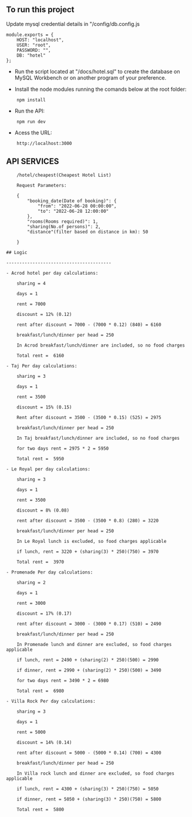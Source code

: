 
## To run this project

Update mysql credential details in "/config/db.config.js

    module.exports = {
        HOST: "localhost",
        USER: "root",
        PASSWORD: "",
        DB: "hotel"
    };

- Run the script located at "/docs/hotel.sql" to create the database on MySQL Workbench or on another program of your preference.

- Install the node modules running the comands below at the root folder:

```batch
    npm install
```

- Run the API:

```batch
    npm run dev
```

- Acess the URL:

```batch
    http://localhost:3000
```

## API SERVICES

```POST
    /hotel/cheapest(Cheapest Hotel List)

    Request Parameters:

    {
        "booking_date(Date of booking)": {
            "from": "2022-06-28 00:00:00",
            "to": "2022-06-28 12:00:00"
        },
        "rooms(Rooms required)": 1,
        "sharing(No.of persons)": 2,
        "distance"(filter based on distance in km): 50
        
    }

## Logic

----------------------------------------

- Acrod hotel per day calculations:

    sharing = 4

    days = 1

    rent = 7000

    discount = 12% (0.12)

    rent after discount = 7000 - (7000 * 0.12) (840) = 6160

    breakfast/lunch/dinner per head = 250

    In Acrod breakfast/lunch/dinner are included, so no food charges

    Total rent =  6160

- Taj Per day calculations:

    sharing = 3

    days = 1

    rent = 3500 

    discount = 15% (0.15)

    Rent after discount = 3500 - (3500 * 0.15) (525) = 2975

    breakfast/lunch/dinner per head = 250

    In Taj breakfast/lunch/dinner are included, so no food charges

    for two days rent = 2975 * 2 = 5950

    Total rent =  5950

- Le Royal per day calculations:

    sharing = 3

    days = 1

    rent = 3500

    discount = 8% (0.08)

    rent after discount = 3500 - (3500 * 0.8) (280) = 3220

    breakfast/lunch/dinner per head = 250

    In Le Royal lunch is excluded, so food charges applicable

    if lunch, rent = 3220 + (sharing(3) * 250)(750) = 3970

    Total rent =  3970

- Promenade Per day calculations:

    sharing = 2

    days = 1

    rent = 3000 

    discount = 17% (0.17)

    rent after discount = 3000 - (3000 * 0.17) (510) = 2490

    breakfast/lunch/dinner per head = 250

    In Promenade lunch and dinner are excluded, so food charges applicable

    if lunch, rent = 2490 + (sharing(2) * 250)(500) = 2990

    if dinner, rent = 2990 + (sharing(2) * 250)(500) = 3490

    for two days rent = 3490 * 2 = 6980

    Total rent =  6980

- Villa Rock Per day calculations:

    sharing = 3

    days = 1

    rent = 5000 

    discount = 14% (0.14)

    rent after discount = 5000 - (5000 * 0.14) (700) = 4300

    breakfast/lunch/dinner per head = 250

    In Villa rock lunch and dinner are excluded, so food charges applicable

    if lunch, rent = 4300 + (sharing(3) * 250)(750) = 5050

    if dinner, rent = 5050 + (sharing(3) * 250)(750) = 5800

    Total rent =  5800